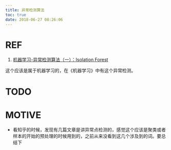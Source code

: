 ```yaml
---
title: 异常检测算法
toc: true
date: 2018-06-27 08:26:06
---
```

# REF
  1. [机器学习-异常检测算法（一）：Isolation Forest](https://zhuanlan.zhihu.com/p/27777266)



这个应该是属于机器学习的，在《机器学习》中有这个异常检测。


# TODO


# MOTIVE
  * 看知乎的时候，发现有几篇文章是讲异常点检测的，感觉这个应该是聚类或者样本的开始的预处理的时候用到的，之前从来没看到这几个涉及到的词。要总结下
